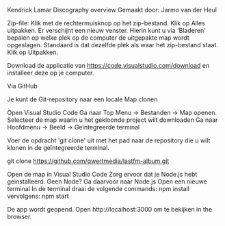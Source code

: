 Kendrick Lamar Discography overview
Gemaakt door: Jarmo van der Heul

Zip-file:
Klik met de rechtermuisknop op het zip-bestand.
Klik op Alles uitpakken.
Er verschijnt een nieuw venster. Hierin kunt u via 'Bladeren' bepalen op welke plek op de computer de uitgepakte map wordt opgeslagen. Standaard is dat dezelfde plek als waar het zip-bestand staat.
Klik op Uitpakken.

Download de applicatie van https://code.visualstudio.com/download en installeer deze op je
computer.

Via GitHub

Je kunt de Git-repository naar een locale Map clonen

Open Visual Studio Code Ga naar Top Menu -> Bestanden -> Map openen.
Selecteer de map waarin u het gekloonde project wilt downloaden
Ga naar Hoofdmenu -> Beeld -> Geïntegreerde terminal

Voer de opdracht 'git clone' uit met het pad naar de repository die u wilt klonen in de geïntegreerde terminal.

git clone https://github.com/qwertmedia/lastfm-album.git

Open de map in Visual Studio Code
Zorg ervoor dat je Node.js hebt geinstalleerd. Geen Node? Ga daarvoor naar Node.js
Open een nieuwe terminal
In de terminal draai de volgende commands:
npm install
vervolgens:
npm start

De app wordt geopend. Open http://localhost:3000 om te bekijken in the browser.
